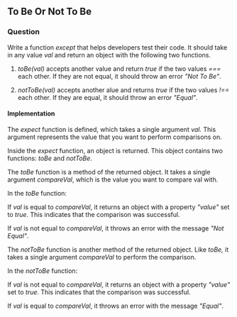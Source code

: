 ## To Be Or Not To Be

### Question

Write a function *except* that helps developers test their code. It should take in any value *val* and return an object with the following two functions.

1. *toBe(val)* accepts another value and return *true* if the two values    *===* each other. If they are not equal, it should throw an error *"Not To Be"*.

2. *notToBe(val)* accepts another alue and returns *true* if the two values *!==* each other. If they are equal, it should throw an error *"Equal"*.

#### Implementation

The *expect* function is defined, which takes a single argument *val.* This argument represents the value that you want to perform comparisons on.

Inside the *expect* function, an object is returned. This object contains two functions: *toBe* and *notToBe*.

The *toBe* function is a method of the returned object. It takes a single argument *compareVal*, which is the value you want to compare val with.

In the *toBe* function:

If *val* is equal to *compareVal*, it returns an object with a property *"value"* set to *true*. This indicates that the comparison was successful.
        
If *val* is not equal to *compareVal*, it throws an error with the 
message *"Not Equal"*.

The *notToBe* function is another method of the returned object. Like *toBe,* it takes a single argument *compareVal* to perform the comparison.

In the *notToBe* function:

If *val* is not equal to *compareVal*, it returns an object with a property *"value"* set to *true*. This indicates that the comparison was successful.
        
If *val* is equal to *compareVal*, it throws an error with the message *"Equal"*.